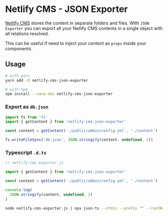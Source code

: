 # Netlify CMS - JSON Exporter

[Netlify CMS](https://www.netlifycms.org/) stores the content in separate folders and files.
With `JSON Exporter` you can export all your Netlify CMS contents in a single object with all relations resolved.

This can be useful if need to inject your content as `props` inside your components.

## Usage

```sh
# with yarn
yarn add -D netlify-cms-json-exporter

# with npm
npm install --save-dev netlify-cms-json-exporter
```

### Export as `db.json`

```js
import fs from 'fs'
import { getContent } from 'netlify-cms-json-exporter'

const content = getContent('./public/admin/config.yml', './content')

fs.writeFileSync('db.json', JSON.stringify(content, undefined, 2))
```

### Typescript `.d.ts`

```js
// netlify-cms-exporter.js

import { getContent } from 'netlify-cms-json-exporter'

const content = getContent('./public/admin/config.yml', './content')

console.log(
  JSON.stringify(content, undefined, 2)
)
```

```sh
node netlify-cms-exporter.js | npx json-ts --stdin --prefix "" --rootName Content > db.d.ts
```
